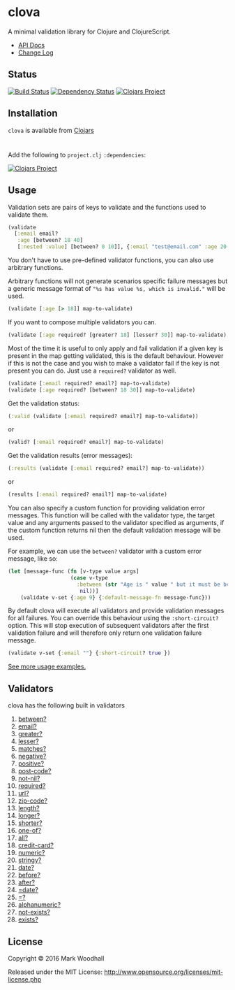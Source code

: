 # clova

A minimal validation library for Clojure and ClojureScript.

- [API Docs](http://markwoodhall.github.io/clova)
- [Change Log](https://github.com/markwoodhall/clova/blob/master/doc/CHANGES.md)

## Status

[![Build Status](https://api.travis-ci.org/markwoodhall/clova.svg?branch=master)](https://api.travis-ci.org/repositories/markwoodhall/clova)
[![Dependency Status](https://www.versioneye.com/user/projects/566b4d044e049b003b000704/badge.svg?style=flat)](https://www.versioneye.com/user/projects/566b4d044e049b003b000704)
[![Clojars Project](https://img.shields.io/clojars/v/clova.svg)](http://clojars.org/clova)


## Installation

`clova` is available from [Clojars](https://clojars.org/clova)

#

Add the following to `project.clj` `:dependencies`:

[![Clojars Project](http://clojars.org/clova/latest-version.svg)](http://clojars.org/clova)

## Usage

Validation sets are pairs of keys to validate
and the functions used to validate them.

```clojure
(validate
  [:email email?
   :age [between? 18 40]
   [:nested :value] [between? 0 10]], {:email "test@email.com" :age 20 :nested {:value 9}})

```
You don't have to use pre-defined validator functions, you can also use arbitrary functions. 

Arbitrary functions will not generate scenarios specific failure messages but a generic message format of `"%s has value %s, which is invalid."` will be used.

```clojure
(validate [:age [> 18]] map-to-validate)
```

If you want to compose multiple validators you can.

```clojure
(validate [:age required? [greater? 18] [lesser? 30]] map-to-validate)
```

Most of the time it is useful to only apply and fail validation if a given key is present in the map getting validated, this is
the default behaviour. However if this is not the case and you wish to make a validator fail if the key is not present you can do.
Just use a `required?` validator as well.


```clojure
(validate [:email required? email?] map-to-validate)
(validate [:age required? [between? 18 30]] map-to-validate)
```

Get the validation status:

```clojure
(:valid (validate [:email required? email?] map-to-validate))
```

or
```clojure
(valid? [:email required? email?] map-to-validate)
```

Get the validation results (error messages):

```clojure
(:results (validate [:email required? email?] map-to-validate))
```

or
```clojure
(results [:email required? email?] map-to-validate)
```

You can also specify a custom function for providing validation error messages. This function will
be called with the validator type, the target value and any arguments passed to the validator specified as arguments,
if the custom function returns nil then the default validation message will be used.

For example, we can use the `between?` validator with a custom error message, like so:

```clojure
(let [message-func (fn [v-type value args]
                    (case v-type
                      :between (str "Age is " value " but it must be between " (first args) " and " (second args))
                       nil))]
    (validate v-set {:age 9} {:default-message-fn message-func}))
```

By default clova will execute all validators and provide validation messages for all failures. You
can override this behaviour using the `:short-circuit?` option. This will stop execution of subsequent
validators after the first validation failure and will therefore only return one validation failure
message.

```clojure
(validate v-set {:email ""} {:short-circuit? true })
```

[See more usage examples.](https://github.com/markwoodhall/clova/blob/master/doc/EXAMPLES.md)

## Validators

clova has the following built in validators

1. [between?](http://markwoodhall.github.io/clova/clova.core.html#var-between.3F)
2. [email?](http://markwoodhall.github.io/clova/clova.core.html#var-email.3F)
3. [greater?](http://markwoodhall.github.io/clova/clova.core.html#var-greater.3F)
4. [lesser?](http://markwoodhall.github.io/clova/clova.core.html#var-lesser.3F)
5. [matches?](http://markwoodhall.github.io/clova/clova.core.html#var-matches.3F)
6. [negative?](http://markwoodhall.github.io/clova/clova.core.html#var-negative.3F)
7. [positive?](http://markwoodhall.github.io/clova/clova.core.html#var-positive.3F)
8. [post-code?](http://markwoodhall.github.io/clova/clova.core.html#var-post-code.3F)
9. [not-nil?](http://markwoodhall.github.io/clova/clova.core.html#var-not-nil.3F)
10. [required?](http://markwoodhall.github.io/clova/clova.core.html#var-required.3F)
11. [url?](http://markwoodhall.github.io/clova/clova.core.html#var-url.3F)
12. [zip-code?](http://markwoodhall.github.io/clova/clova.core.html#var-zip-code.3F)
13. [length?](http://markwoodhall.github.io/clova/clova.core.html#var-length.3F)
14. [longer?](http://markwoodhall.github.io/clova/clova.core.html#var-longer.3F)
15. [shorter?](http://markwoodhall.github.io/clova/clova.core.html#var-shorter.3F)
16. [one-of?](http://markwoodhall.github.io/clova/clova.core.html#var-one-of.3F)
17. [all?](http://markwoodhall.github.io/clova/clova.core.html#var-all.3F)
18. [credit-card?](http://markwoodhall.github.io/clova/clova.core.html#var-credit-card.3F)
19. [numeric?](http://markwoodhall.github.io/clova/clova.core.html#var-numeric.3F)
20. [stringy?](http://markwoodhall.github.io/clova/clova.core.html#var-stringy.3F)
21. [date?](http://markwoodhall.github.io/clova/clova.core.html#var-date.3F)
22. [before?](http://markwoodhall.github.io/clova/clova.core.html#var-before.3F)
23. [after?](http://markwoodhall.github.io/clova/clova.core.html#var-after.3F)
24. [=date?](http://markwoodhall.github.io/clova/clova.core.html#var-.3Ddate.3F)
25. [=?](http://markwoodhall.github.io/clova/clova.core.html#var-.3D.3F)
26. [alphanumeric?](http://markwoodhall.github.io/clova/clova.core.html#var-alphanumeric.3F)
27. [not-exists?](http://markwoodhall.github.io/clova/clova.core.html#var-not-exists.3F)
27. [exists?](http://markwoodhall.github.io/clova/clova.core.html#var-exists.3F)

## License

Copyright © 2016 Mark Woodhall

Released under the MIT License: http://www.opensource.org/licenses/mit-license.php
